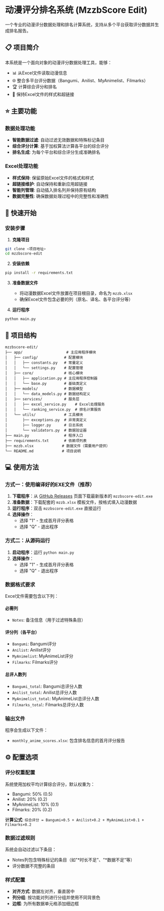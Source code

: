 # 动漫评分排名系统 (MzzbScore Edit)

一个专业的动漫评分数据处理和排名计算系统，支持从多个平台获取评分数据并生成排名报告。

## 📋 项目简介

本系统是一个面向对象的动漫评分数据处理工具，能够：

- 📊 从Excel文件读取动漫信息
- 🌐 整合多平台评分数据（Bangumi、Anilist、MyAnimelist、Filmarks）
- 🏆 计算综合评分和排名
- 🎨 保持Excel文件的样式和超链接

## ⭐ 主要功能

### 数据处理功能
- **智能数据过滤**: 自动过滤无效数据和特殊标记条目
- **综合评分计算**: 基于加权算法计算各平台的综合评分
- **排名生成**: 为每个平台和综合评分生成准确排名

### Excel处理功能
- **样式保持**: 保留原始Excel文件的格式和样式
- **超链接维护**: 自动保持和重新应用超链接
- **智能列管理**: 自动插入排名列并保持原有结构
- **数据完整性**: 确保数据处理过程中的完整性和准确性

## 🚀 快速开始

### 安装步骤

1. **克隆项目**
```bash
git clone <项目地址>
cd mzzbscore-edit
```

2. **安装依赖**
```bash
pip install -r requirements.txt
```

3. **准备数据文件**
   - 将动漫数据Excel文件放置在项目根目录，命名为 `mzzb.xlsx`
   - 确保Excel文件包含必要的列（原名、译名、各平台评分等）

4. **运行程序**
```bash
python main.py
```

## 📁 项目结构

```
mzzbscore-edit/
├── app/                    # 主应用程序模块
│   ├── config/            # 配置模块
│   │   ├── constants.py   # 常量定义
│   │   └── settings.py    # 配置管理
│   ├── core/              # 核心模块
│   │   ├── application.py # 主应用程序控制器
│   │   └── base.py        # 基础类定义
│   ├── models/            # 数据模型
│   │   └── data_models.py # 数据结构定义
│   ├── services/          # 服务层
│   │   ├── excel_service.py    # Excel处理服务
│   │   └── ranking_service.py  # 排名计算服务
│   └── utils/             # 工具模块
│       ├── exceptions.py  # 异常类定义
│       ├── logger.py      # 日志系统
│       └── validators.py  # 数据验证器
├── main.py                # 程序入口
├── requirements.txt       # 依赖项列表
├── mzzb.xlsx             # 数据文件（需要用户提供）
└── README.md             # 项目说明
```

## 💻 使用方法

### 方式一：使用编译好的EXE文件（推荐）

1. **下载程序**：从 [GitHub Releases](https://github.com/your-repo/releases) 页面下载最新版本的 `mzzbscore-edit.exe`
2. **准备数据**：下载配套的 `mzzb.xlsx` 模板文件，按格式填入动漫数据
3. **运行程序**：双击 `mzzbscore-edit.exe` 直接运行
4. **选择操作**：
   - 选择 "1" - 生成首月评分表格
   - 选择 "Q" - 退出程序

### 方式二：从源码运行

1. **启动程序**：运行 `python main.py`
2. **选择操作**：
   - 选择 "1" - 生成首月评分表格
   - 选择 "Q" - 退出程序

### 数据格式要求

Excel文件需要包含以下列：

#### 必需列
- `Notes`: 备注信息（用于过滤特殊条目）

#### 评分列（各平台）
- `Bangumi`: Bangumi评分
- `Anilist`: Anilist评分
- `MyAnimelist`: MyAnimeList评分
- `Filmarks`: Filmarks评分

#### 总评人数列
- `Bangumi_total`: Bangumi总评分人数
- `Anilist_total`: Anilist总评分人数
- `MyAnimelist_total`: MyAnimeList总评分人数
- `Filmarks_total`: Filmarks总评分人数

### 输出文件

程序会生成以下文件：
- `monthly_anime_scores.xlsx`: 包含排名信息的首月评分报告

## ⚙️ 配置选项

### 评分权重配置

系统使用加权平均计算综合评分，默认权重为：
- Bangumi: 50% (0.5)
- Anilist: 20% (0.2)
- MyAnimeList: 10% (0.1)
- Filmarks: 20% (0.2)

**计算公式**: `综合评分 = Bangumi×0.5 + Anilist×0.2 + MyAnimeList×0.1 + Filmarks×0.2`

### 数据过滤规则

系统会自动过滤以下条目：
- Notes列包含特殊标记的条目（如"*时长不足"、"*数据不足"等）
- 评分数据不完整的条目

### 样式配置

- **对齐方式**: 数据左对齐，垂直居中
- **列分组**: 按功能对列进行分组并使用不同背景色
- **边框**: 为所有数据单元格添加细边框